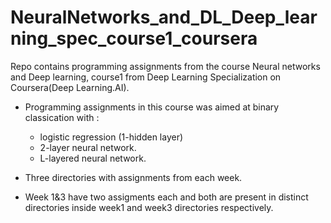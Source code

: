 # NeuralNetworks_and_DL_Deep_learning_spec_course1_coursera
Repo contains programming assignments from the course Neural networks and Deep learning, course1 from Deep Learning Specialization on Coursera(Deep Learning.AI).
  - Programming assignments in this course was aimed at binary classication with :
      - logistic regression (1-hidden layer)
      - 2-layer neural network.
      - L-layered neural network.
      
  - Three directories with assignments from each week.
  
  - Week 1&3 have two assigments each and both are present in distinct directories inside week1 and week3 directories respectively. 
